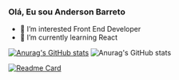 ### Olá, Eu sou Anderson Barreto
- 👀 I’m interested Front End Developer
- 🌱 I’m currently learning React

[![Anurag's GitHub stats](https://github-readme-stats.vercel.app/api?username=andersonDias89)](https://github.com/anuraghazra/github-readme-stats)
![Anurag's GitHub stats](https://github-readme-stats.vercel.app/api?username=andersonDias89&show_icons=true&theme=radical)

[![Readme Card](https://github-readme-stats.vercel.app/api/pin/?username=andersonDias89&repo=github-readme-stats)](https://github.com/anuraghazra/github-readme-stats)



